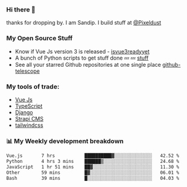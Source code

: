 ### Hi there 👋

thanks for dropping by.
I am Sandip. I build stuff at [@Pixeldust](github.com/pixeldust-in/)

###  **My Open Source Stuff**

 - Know if Vue Js version 3 is released -  [isvue3readyyet](https://github.com/sandiprb/isvue3readyyet)
 - A bunch of Python scripts to get stuff done 💤 💤 [stuff](https://github.com/sandiprb/stuff)
 - See all your starred Github repositories at one single place [github-telescope](https://github.com/sandiprb/github-telescope)



###  **My tools of trade:**
 - [Vue Js](https://github.com/vuejs/vue/)
 - [TypeScript](https://github.com/microsoft/TypeScript)
 - [Django](github.com/django/django)
 - [Strapi CMS](github.com/strapi/strapi)
 - [tailwindcss](https://github.com/tailwindlabs/tailwindcss)


###  📊 **My Weekly development breakdown**
<!--START_SECTION:waka-->

```txt
Vue.js       7 hrs           ██████████▓░░░░░░░░░░░░░░   42.52 %
Python       4 hrs 3 mins    ██████▒░░░░░░░░░░░░░░░░░░   24.68 %
JavaScript   1 hr 51 mins    ██▓░░░░░░░░░░░░░░░░░░░░░░   11.30 %
Other        59 mins         █▓░░░░░░░░░░░░░░░░░░░░░░░   06.01 %
Bash         39 mins         █░░░░░░░░░░░░░░░░░░░░░░░░   04.03 %
```

<!--END_SECTION:waka-->
